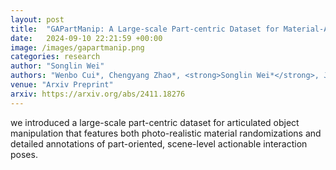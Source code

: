 ```yaml
---
layout: post
title:  "GAPartManip: A Large-scale Part-centric Dataset for Material-Agnostic Articulated Object Manipulation"
date:   2024-09-10 22:21:59 +00:00
image: /images/gapartmanip.png
categories: research
author: "Songlin Wei"
authors: "Wenbo Cui*, Chengyang Zhao*, <strong>Songlin Wei*</strong>, Jiazhao Zhang, Haoran Geng, Yaran Chen, He Wang†"
venue: "Arxiv Preprint"
arxiv: https://arxiv.org/abs/2411.18276
---
```

we introduced a large-scale part-centric dataset for articulated object manipulation that features both photo-realistic material randomizations and detailed annotations of part-oriented, scene-level actionable interaction poses.